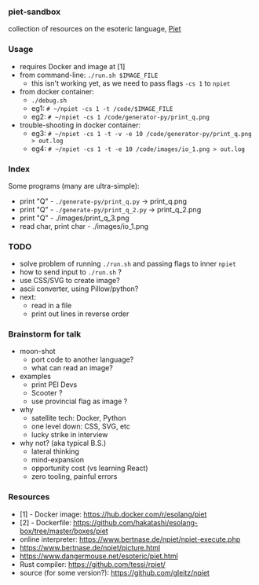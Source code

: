 ### piet-sandbox

collection of resources on the esoteric language, [Piet](https://en.wikipedia.org/wiki/Esoteric_programming_language#Piet)

### Usage

* requires Docker and image at [1]
* from command-line: `./run.sh $IMAGE_FILE`
    - this isn't working yet, as we need to pass flags `-cs 1` to `npiet`
* from docker container:
    - `./debug.sh`
    - eg1: `# ~/npiet -cs 1 -t /code/$IMAGE_FILE`
    - eg2: `# ~/npiet -cs 1 /code/generator-py/print_q.png`
* trouble-shooting in docker container:
    - eg3: `# ~/npiet -cs 1 -t -v -e 10 /code/generator-py/print_q.png > out.log`
    - eg4: `# ~/npiet -cs 1 -t -e 10 /code/images/io_1.png > out.log`

### Index

Some programs (many are ultra-simple):

* print "Q" - `./generate-py/print_q.py` -> print_q.png
* print "Q" - `./generate-py/print_q_2.py` -> print_q_2.png
* print "Q" - ./images/print_q_3.png
* read char, print char - ./images/io_1.png

### TODO

* solve problem of running `./run.sh` and passing flags to inner `npiet`
* how to send input to `./run.sh` ?
* use CSS/SVG to create image?
* ascii converter, using Pillow/python?
* next:
    - read in a file
    - print out lines in reverse order

### Brainstorm for talk

* moon-shot
    - port code to another language? 
    - what can read an image? 
* examples
    - print PEI Devs
    - Scooter ?
    - use provincial flag as image ? 
* why
    - satellite tech: Docker, Python
    - one level down: CSS, SVG, etc
    - lucky strike in interview
* why not? (aka typical B.S.)
    - lateral thinking
    - mind-expansion
    - opportunity cost (vs learning React)
    - zero tooling, painful errors

### Resources

* [1] - Docker image: https://hub.docker.com/r/esolang/piet
* [2] - Dockerfile: https://github.com/hakatashi/esolang-box/tree/master/boxes/piet
* online interpreter: https://www.bertnase.de/npiet/npiet-execute.php
* https://www.bertnase.de/npiet/picture.html
* https://www.dangermouse.net/esoteric/piet.html
* Rust compiler: https://github.com/tessi/rpiet/ 
* source (for some version?): https://github.com/gleitz/npiet
